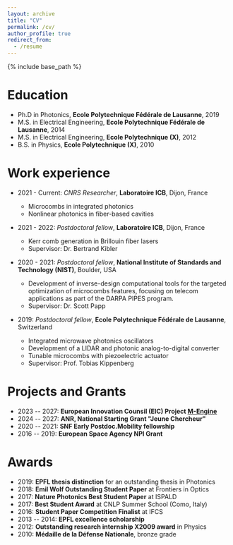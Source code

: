 ```yaml
---
layout: archive
title: "CV"
permalink: /cv/
author_profile: true
redirect_from:
  - /resume
---
```


{% include base_path %}

Education
======
* Ph.D in Photonics, **Ecole Polytechnique Fédérale de Lausanne**, 2019
* M.S. in Electrical Engineering, **Ecole Polytechnique Fédérale de Lausanne**, 2014
* M.S. in Electrical Engineering, **Ecole Polytechnique (X)**, 2012
* B.S. in Physics, **Ecole Polytechnique (X)**, 2010

Work experience
======
* 2021 - Current: *CNRS Researcher*, **Laboratoire ICB**, Dijon, France
  * Microcombs in integrated photonics
  * Nonlinear photonics in fiber-based cavities

* 2021 - 2022: *Postdoctoral fellow*, **Laboratoire ICB**, Dijon, France
  * Kerr comb generation in Brillouin fiber lasers
  * Supervisor: Dr. Bertrand Kibler
  
* 2020 - 2021: *Postdoctoral fellow*, **National Institute of Standards and Technology (NIST)**, Boulder, USA
  * Development of inverse-design computational tools for the targeted optimization of microcombs features, focusing on telecom applications as part of the DARPA PIPES program.
  * Supervisor: Dr. Scott Papp

* 2019: *Postdoctoral fellow*, **Ecole Polytechnique Fédérale de Lausanne**, Switzerland
  * Integrated microwave photonics oscillators
  * Development of a LIDAR and photonic analog-to-digital converter
  * Tunable microcombs with piezoelectric actuator
  * Supervisor: Prof. Tobias Kippenberg

Projects and Grants
======
- 2023 -- 2027: **European Innovation Counsil (EIC) Project [M-Engine](https://mengine-eic-project.com/)**
- 2024 -- 2027: **ANR, National Starting Grant "Jeune Chercheur"**
- 2020 -- 2021: **SNF Early Postdoc.Mobility fellowship**
- 2016 -- 2019:  **European Space Agency NPI Grant**


Awards
======
- 2019: **EPFL thesis distinction** for an outstanding thesis in
Photonics
- 2018: **Emil Wolf Outstanding Student Paper** at Frontiers in Optics
- 2017: **Nature Photonics Best Student Paper** at ISPALD
- 2017: **Best Student Award** at CNLP Summer School (Como, Italy)
- 2016: **Student Paper Competition Finalist** at IFCS
- 2013 -- 2014: **EPFL excellence scholarship**
- 2012: **Outstanding research internship X2009 award** in Physics
- 2010: **Médaille de la Défense Nationale**, bronze grade

  
